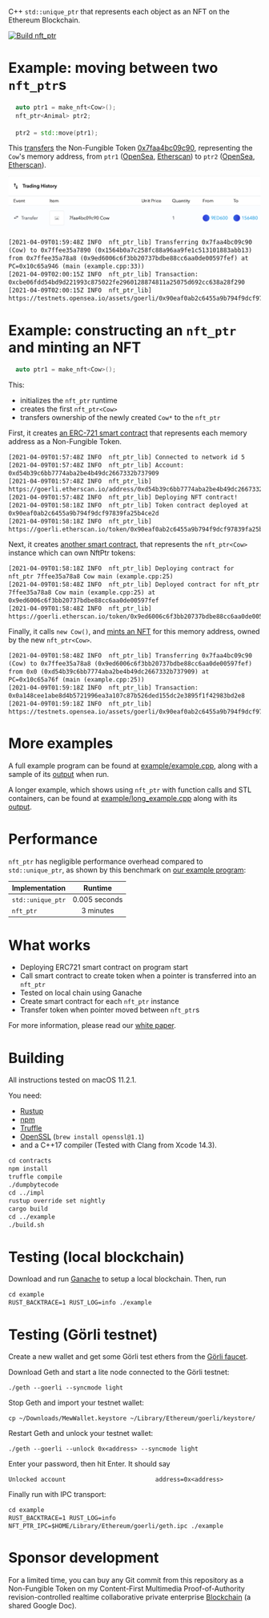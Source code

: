 C++ `std::unique_ptr` that represents each object as an NFT on the Ethereum Blockchain.

[![Build nft_ptr](https://github.com/zhuowei/nft_ptr/actions/workflows/build.yml/badge.svg)](https://github.com/zhuowei/nft_ptr/actions/workflows/build.yml)

# Example: moving between two `nft_ptr`s

```cpp
  auto ptr1 = make_nft<Cow>();
  nft_ptr<Animal> ptr2;

  ptr2 = std::move(ptr1);
```

This [transfers](https://goerli.etherscan.io/tx/0xcbe06fdd54bd9d221993c875022fe2960128874811a25075d692cc638a28f290) the Non-Fungible Token [0x7faa4bc09c90](https://testnets.opensea.io/assets/goerli/0x90eaf0ab2c6455a9b794f9dcf97839fa25b4ce2d/0x7faa4bc09c90), representing the `Cow`'s memory address, from `ptr1` ([OpenSea](https://testnets.opensea.io/accounts/0x9ed6006c6f3bb20737bdbe88cc6aa0de00597fef?tab=activity), [Etherscan](https://goerli.etherscan.io/address/0x9ed6006c6f3bb20737bdbe88cc6aa0de00597fef#tokentxnsErc721)) to `ptr2` ([OpenSea](https://testnets.opensea.io/accounts/0x1564b0a7c258fc88a96aa9fe1c513101883abb13?tab=activity), [Etherscan](https://goerli.etherscan.io/address/0x1564b0a7c258fc88a96aa9fe1c513101883abb13#tokentxnsErc721)).

![screenshot of OpenSea Trading History showing token transfer](example/logs/opensea_transfer_ptr1_ptr2.png)

```
[2021-04-09T01:59:48Z INFO  nft_ptr_lib] Transferring 0x7faa4bc09c90 (Cow) to 0x7ffee35a7890 (0x1564b0a7c258fc88a96aa9fe1c513101883abb13) from 0x7ffee35a78a8 (0x9ed6006c6f3bb20737bdbe88cc6aa0de00597fef) at PC=0x10c65a946 (main (example.cpp:33))
[2021-04-09T02:00:15Z INFO  nft_ptr_lib] Transaction: 0xcbe06fdd54bd9d221993c875022fe2960128874811a25075d692cc638a28f290
[2021-04-09T02:00:15Z INFO  nft_ptr_lib] https://testnets.opensea.io/assets/goerli/0x90eaf0ab2c6455a9b794f9dcf97839fa25b4ce2d/0x7faa4bc09c90
```

# Example: constructing an `nft_ptr` and minting an NFT

```cpp
  auto ptr1 = make_nft<Cow>();
```

This:
- initializes the `nft_ptr` runtime
- creates the first `nft_ptr<Cow>`
- transfers ownership of the newly created `Cow*` to the `nft_ptr`

First, it creates [an ERC-721 smart contract](https://goerli.etherscan.io/token/0x90eaf0ab2c6455a9b794f9dcf97839fa25b4ce2d) that represents each memory address as a Non-Fungible Token.

```
[2021-04-09T01:57:48Z INFO  nft_ptr_lib] Connected to network id 5
[2021-04-09T01:57:48Z INFO  nft_ptr_lib] Account: 0xd54b39c6bb7774aba2be4b49dc2667332b737909
[2021-04-09T01:57:48Z INFO  nft_ptr_lib] https://goerli.etherscan.io/address/0xd54b39c6bb7774aba2be4b49dc2667332b737909
[2021-04-09T01:57:48Z INFO  nft_ptr_lib] Deploying NFT contract!
[2021-04-09T01:58:18Z INFO  nft_ptr_lib] Token contract deployed at 0x90eaf0ab2c6455a9b794f9dcf97839fa25b4ce2d
[2021-04-09T01:58:18Z INFO  nft_ptr_lib] https://goerli.etherscan.io/token/0x90eaf0ab2c6455a9b794f9dcf97839fa25b4ce2d
```

Next, it creates [another smart contract](https://goerli.etherscan.io/token/0x9ed6006c6f3bb20737bdbe88cc6aa0de00597fef), that represents the `nft_ptr<Cow>` instance which can own NftPtr tokens:

```
[2021-04-09T01:58:18Z INFO  nft_ptr_lib] Deploying contract for nft_ptr 7ffee35a78a8 Cow main (example.cpp:25)
[2021-04-09T01:58:48Z INFO  nft_ptr_lib] Deployed contract for nft_ptr 7ffee35a78a8 Cow main (example.cpp:25) at 0x9ed6006c6f3bb20737bdbe88cc6aa0de00597fef
[2021-04-09T01:58:48Z INFO  nft_ptr_lib] https://goerli.etherscan.io/token/0x9ed6006c6f3bb20737bdbe88cc6aa0de00597fef
```

Finally, it calls `new Cow()`, and [mints an NFT](https://testnets.opensea.io/assets/goerli/0x90eaf0ab2c6455a9b794f9dcf97839fa25b4ce2d/0x7faa4bc09c90) for this memory address, owned by the new `nft_ptr<Cow>`.

```
[2021-04-09T01:58:48Z INFO  nft_ptr_lib] Transferring 0x7faa4bc09c90 (Cow) to 0x7ffee35a78a8 (0x9ed6006c6f3bb20737bdbe88cc6aa0de00597fef) from 0x0 (0xd54b39c6bb7774aba2be4b49dc2667332b737909) at PC=0x10c65a76f (main (example.cpp:25))
[2021-04-09T01:59:18Z INFO  nft_ptr_lib] Transaction: 0x0a148cee1abe8d4b5721996ea3a107c87b526ded155dc2e3895f1f42983bd2e8
[2021-04-09T01:59:18Z INFO  nft_ptr_lib] https://testnets.opensea.io/assets/goerli/0x90eaf0ab2c6455a9b794f9dcf97839fa25b4ce2d/0x7faa4bc09c90
```

# More examples

A full example program can be found at [example/example.cpp](example/example.cpp), along with a sample of its [output](example/logs/log_goerli_hosted.txt) when run.

A longer example, which shows using `nft_ptr` with function calls and STL containers, can be found at [example/long_example.cpp](example/long_example.cpp) along with its [output](example/logs/log_long_example_goerli.txt).

# Performance

`nft_ptr` has negligible performance overhead compared to `std::unique_ptr`, as shown by this benchmark on [our example program](example/example.cpp):

| Implementation    | Runtime       |
|-------------------|:-------------:|
| `std::unique_ptr` | 0.005 seconds |
| `nft_ptr`         | 3 minutes     |

# What works

- Deploying ERC721 smart contract on program start
- Call smart contract to create token when a pointer is transferred into an `nft_ptr`
- Tested on local chain using Ganache
- Create smart contract for each `nft_ptr` instance
- Transfer token when pointer moved between `nft_ptr`s

For more information, please read our [white paper](white_paper.pdf).

# Building

All instructions tested on macOS 11.2.1.

You need:
- [Rustup](https://www.rust-lang.org)
- [npm](https://nodejs.org/)
- [Truffle](https://www.trufflesuite.com/truffle)
- [OpenSSL](https://github.com/sfackler/rust-openssl/blob/140ec193d5ad1ab91321069ccb2f86be947fafee/openssl/src/lib.rs#L30) (`brew install openssl@1.1`)
- and a C++17 compiler (Tested with Clang from Xcode 14.3).

```
cd contracts
npm install
truffle compile
./dumpbytecode
cd ../impl
rustup override set nightly
cargo build
cd ../example
./build.sh
```

# Testing (local blockchain)

Download and run [Ganache](https://www.trufflesuite.com/ganache) to setup a local blockchain. Then, run

```
cd example
RUST_BACKTRACE=1 RUST_LOG=info ./example
```

# Testing (Görli testnet)

Create a new wallet and get some Görli test ethers from the [Görli faucet](https://faucet.goerli.mudit.blog).

Download Geth and start a lite node connected to the Görli testnet:

```
./geth --goerli --syncmode light
```

Stop Geth and import your testnet wallet:

```
cp ~/Downloads/MewWallet.keystore ~/Library/Ethereum/goerli/keystore/
```

Restart Geth and unlock your testnet wallet:

```
./geth --goerli --unlock 0x<address> --syncmode light
```

Enter your password, then hit Enter. It should say

```
Unlocked account                         address=0x<address>
```

Finally run with IPC transport:

```
cd example
RUST_BACKTRACE=1 RUST_LOG=info NFT_PTR_IPC=$HOME/Library/Ethereum/goerli/geth.ipc ./example
```

# Sponsor development

For a limited time, you can buy any Git commit from this repository as a Non-Fungible Token on my Content-First Multimedia Proof-of-Authority revision-controlled realtime collaborative private enterprise [Blockchain](https://docs.google.com/document/d/1d03A_-BAgwFZgmHh3TzEbGsvQ33albI9WT3fLa9gjtQ/edit) (a shared Google Doc).